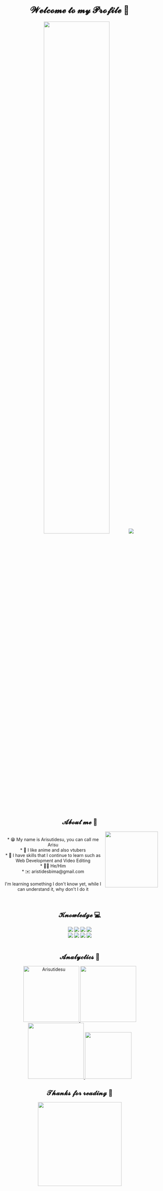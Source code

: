 <body>
  <center>
<h1 align="center">𝓦𝓮𝓵𝓬𝓸𝓶𝓮 𝓽𝓸 𝓶𝔂 𝓟𝓻𝓸𝓯𝓲𝓵𝓮 👋</h1>
  <div align="center">
<img src="https://count.neastooid.xyz/get/@Arisutidesu?theme=asoul" width="65%">
<img src="https://readme-typing-svg.herokuapp.com/?font=Pixeloid&size=40&color=FF69B4&center=true&vCenter=true&width=500&height=70&duration=6000&lines=Hi,+There!;+I'm a+programmer+💻;"/>
  </div>  
<div>  
<h2 align="center">𝓐𝓫𝓸𝓾𝓽 𝓶𝓮 🗿</h2>
  <div align="center">
<img height="180cm" width="170cm" src="https://tenor.com/view/vtuber-gif-21716755.gif" align="right">
  </div>
<p>
<br>* 😁 My name is Arisutidesu, you can call me Arisu
<br>* 💖 I like anime and also vtubers
<br>* 📇 I have skills that I continue to learn such as Web Development and Video Editing
<br>* 🤝🏻 He/Him
<br>* ✉️ aristidesbima@gmail.com
<br><br>
I'm learning something I don't know yet, while I can understand it, why don't I do it
</p>
  </div>
<div>
<br>
<h2 align="center">𝓚𝓷𝓸𝔀𝓵𝓮𝓭𝓰𝓮 💻</h2>
<div>
<p align="center">
<img src="https://img.shields.io/badge/Adobe%20after%20affects-CF96FD?style=for-the-badge&logo=Adobe%20after%20effects&logoColor=white"/> 
<img src="https://img.shields.io/badge/Adobe%20Photoshop-31A8FF?style=for-the-badge&logo=Adobe%20Photoshop&logoColor=white">
<img src="https://img.shields.io/badge/html5%20-%23E34F26.svg?&style=for-the-badge&logo=html5&logoColor=white"/> 
<img src="https://img.shields.io/badge/css3%20-%231572B6.svg?&style=for-the-badge&logo=css3&logoColor=white"/>
<br>
<img src="https://img.shields.io/badge/PHP-777BB4?style=for-the-badge&logo=php&logoColor=white"/>
<img src="https://img.shields.io/badge/Python-14354C?style=for-the-badge&logo=python&logoColor=white"/>
<img src="https://img.shields.io/badge/javascript%20-%23323330.svg?&style=for-the-badge&logo=javascript&logoColor=white"/>
<img src="https://img.shields.io/badge/git%20-%23F05033.svg?&style=for-the-badge&logo=git&logoColor=white"/>
<br><br>
</p>
</div>
</div>
<div>  
<h2 align="center">𝓐𝓷𝓪𝓵𝔂𝓬𝓽𝓲𝓬𝓼 🔎</h2>
<p align="center">
<a href="https://github.com/Arisutidesu">
  <img height="180em" src="https://github-readme-stats.vercel.app/api?username=Arisutidesu&show_icons=true&theme=dracula" alt="Arisutidesu">
  <img height="180em" src="https://github-readme-stats-eight-theta.vercel.app/api/top-langs/?username=Arisutidesu&layout=compact&langs_count=8&theme=dracula"/>
  <img height="180cm" src="https://streak-stats.demolab.com?user=Arisutidesu&locale=en&mode=daily&theme=dracula&hide_border=false&border_radius=5&order=3"/>
  <img height="150cm" src="https://github-profile-trophy.vercel.app?username=Arisutidesu&theme=dracula&column=-1&row=1&margin-w=8&margin-h=8&no-bg=false&no-frame=false&order=4"/>
</a>
</p>
</div>
<div>
<h2 align="center">𝓣𝓱𝓪𝓷𝓴𝓼 𝓯𝓸𝓻 𝓻𝓮𝓪𝓭𝓲𝓷𝓰 🤗</h2>
  <div align="center">
<img height="270cm" src="https://tenor.com/view/zeta-vestia-zeta-zeta-3d-vestia-zeta-3d-hololive-gif-14209641006579752201.gif">
  </div>
</div>
    </center>
</body>
